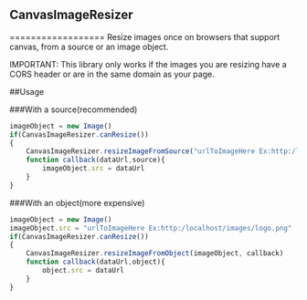 ## CanvasImageResizer
==================
Resize images once on browsers that support canvas, from a source or an image object.

IMPORTANT: This library only works if the images you are resizing have a CORS header or are in the same domain as your page.

##Usage

###With a source(recommended)

``` js
imageObject = new Image()
if(CanvasImageResizer.canResize())
{
	CanvasImageResizer.resizeImageFromSource("urlToImageHere Ex:http:/localhost/images/logo.png", callback)
	function callback(dataUrl,source){
		imageObject.src = dataUrl
	}
}
```

###With an object(more expensive)

``` js
imageObject = new Image()
imageObject.src = "urlToImageHere Ex:http:/localhost/images/logo.png"
if(CanvasImageResizer.canResize())
{
	CanvasImageResizer.resizeImageFromObject(imageObject, callback)
	function callback(dataUrl,object){
		object.src = dataUrl
	}
}
```